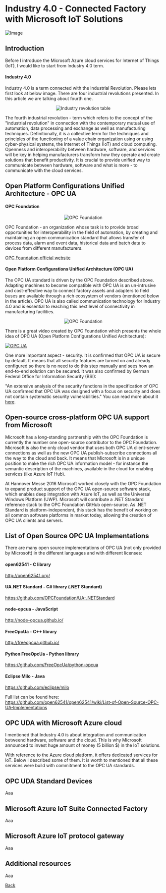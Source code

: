 # Industry 4.0 - Connected Factory with Microsoft IoT Solutions


![Image](https://github.com/Daniel-Krzyczkowski/Daniel-Krzyczkowski.github.io/blob/master/cloudyofthings/mainassets/CloudyOfThings.png?raw=true)

## Introduction

Before I introduce the Microsoft Azure cloud services for Internet of Things (IoT), I would like to start from Industry 4.0 term.

#### Industry 4.0

Industry 4.0 is a term connected with the Industrial Revolution. Please lets first look at below image. There are four industrial revolutions presented. In this article we are talking about fourth one.

<p align="center">
  <img src="https://github.com/Daniel-Krzyczkowski/Daniel-Krzyczkowski.github.io/blob/master/cloudyofthings/article4/assets/Industry1.PNG?raw=true" alt="Industry revolution table"/>
</p>

The fourth industrial revolution - term which refers to the concept of the "industrial revolution" in connection with the contemporary mutual use of automation, data processing and exchange as well as manufacturing techniques. Definitionally, it is a collective term for the techniques and principles of the functioning of a value chain organization using or using cyber-physical systems, the Internet of Things (IoT) and cloud computing.
Openness and interoperability between hardware, software, and services will be key in helping manufacturers transform how they operate and create solutions that benefit productivity. It is crucial to provide unified way to communicate between hardware, software and what is more - to communicate with the cloud services.

## Open Platform Configurations Unified Architecture - OPC UA

#### OPC Foundation

<p align="center">
  <img src="https://github.com/Daniel-Krzyczkowski/Daniel-Krzyczkowski.github.io/blob/master/cloudyofthings/article4/assets/Industry3.PNG?raw=true" alt="OPC Foundation"/>
</p>

OPC Foundation - an organization whose task is to provide broad opportunities for interoperability in the field of automation, by creating and maintaining an open communication standard that allows transfer of process data, alarm and event data, historical data and batch data to devices from different manufacturers.

[OPC Foundation official website](https://opcfoundation.org/)

#### Open Platform Configurations Unified Architecture (OPC UA)

The OPC UA standard is driven by the OPC Foundation described above.
Adapting machines to become compatible with OPC UA is an un-intrusive and cost-effective way to connect factory assets and adapters to field buses are available through a rich ecosystem of vendors (mentioned below in the article). OPC UA is also called communication technology for Industry 4.0 and is essential to reaching this next level of connectivity in manufacturing facilities.

<p align="center">
  <img src="https://github.com/Daniel-Krzyczkowski/Daniel-Krzyczkowski.github.io/blob/master/cloudyofthings/article4/assets/Industry4.PNG?raw=true" alt="OPC Foundation"/>
</p>

There is a great video created by OPC Foundation which presents the whole idea of OPC UA (Open Platform Configurations Unified Architecture):

[![OPC UA](https://github.com/Daniel-Krzyczkowski/Daniel-Krzyczkowski.github.io/blob/master/cloudyofthings/article4/assets/Industry2.jpg)](https://www.youtube.com/watch?v=-tDGzwsBokY "OPC UA")

One more important aspect - security. It is confirmed that OPC UA is secure by default. It means that all security features are turned on and already configured so there is no need to do this step manually and sees how an end-to-end solution can be secured. It was also confirmed by German Federal Office for Information Security (BSI):

"An extensive analysis of the security functions in the specification of OPC UA confirmed that OPC UA was designed with a focus on security and does not contain systematic security vulnerabilities." You can read more about it [here](https://opcconnect.opcfoundation.org/2016/06/bsi-security-check/).

## Open-source cross-platform OPC UA support from Microsoft

Microsoft has a long-standing partnership with the OPC Foundation is currently the number one open-source contributor to the OPC Foundation. Microsoft is also the only cloud vendor that uses both OPC UA client-server connections as well as the new OPC UA publish-subscribe connections all the way to the cloud and back. It means that Microsoft is in a unique position to make the rich OPC UA information model - for instance the semantic description of the machines, available in the cloud for enabling services (like Azure IoT Hub).

At Hannover Messe 2016 Microsoft worked closely with the OPC Foundation to expand product support of the OPC UA open-source software stack, which enables deep integration with Azure IoT, as well as the Universal Windows Platform (UWP). Microsoft will contribute a .NET Standard reference stack to the OPC Foundation GitHub open-source. As .NET Standard is platform-independent, this stack has the benefit of working on all common software platforms in market today, allowing the creation of OPC UA clients and servers.

## List of Open Source OPC UA Implementations

There are many open source implementations of OPC UA (not only provided by Microsoft) in the different languages and with different licenses:

#### open62541 - C library

http://open62541.org/

#### UA.NET Standard - C# library (.NET Standard)

https://github.com/OPCFoundation/UA-.NETStandard

#### node-opcua - JavaScript

http://node-opcua.github.io/

#### FreeOpcUa - C++ library

http://freeopcua.github.io/

#### Python FreeOpcUa - Python library

https://github.com/FreeOpcUa/python-opcua

#### Eclipse Milo - Java

https://github.com/eclipse/milo

Full list can be found here: https://github.com/open62541/open62541/wiki/List-of-Open-Source-OPC-UA-Implementations

## OPC UDA with Microsoft Azure cloud

I mentioned that Industry 4.0 is about integration and communication betweend hardware, software and the cloud. This is why Microsoft announced to invest huge amount of money (5 billion $) in the IoT solutions. 

With reference to the Azure cloud platform, it offers dedicated services for IoT. Below I described some of them. It is worth to mentioned that all these services were build with commitment to the OPC UA standards.

## OPC UDA Standard Devices

Aaa

## Microsoft Azure IoT Suite Connected Factory

Aaa

## Microsoft Azure IoT protocol gateway

Aaa

## Additional resources

Aaa


[Back](https://daniel-krzyczkowski.github.io/cloudyofthings/main/index)
